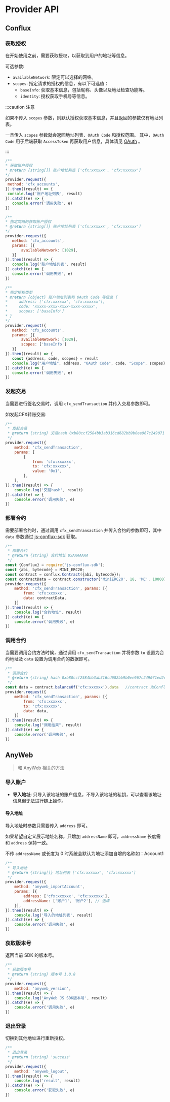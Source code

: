 # Provider API

## Conflux

### 获取授权

在开始使用之前，需要获取授权，以获取到用户的地址等信息。

可选参数:

* `availableNetwork`: 限定可以选择的网络。
* `scopes`: 指定请求的授权的信息，有以下可选值：
  * `baseInfo`: 获取基本信息，包括昵称、头像以及地址检查功能等。
  * `identity`: 授权获取手机号等信息。

:::caution 注意

如果不传入 `scopes` 参数，则默认授权获取基本信息，并且返回的参数仅有地址列表。

一旦传入 `scopes` 参数就会返回地址列表、`OAuth Code` 和授权范围。 其中，`OAuth Code` 用于后端获取 `AccessToken`
再获取用户信息，具体请见 [OAuth](https://wiki.anyweb.cc/docs/OAuth/intro) 。

:::

 ```javascript
/**
 * 获取账户授权
 * @return {string[]} 账户地址列表 ['cfx:xxxxxx', 'cfx:xxxxxx']
 */
provider.request({
  method: 'cfx_accounts',
}).then((result) => {
  console.log('账户地址列表', result)
}).catch((e) => {
    console.error('调用失败', e)
})

/**
 * 指定网络的获取账户授权
 * @return {string[]} 账户地址列表 ['cfx:xxxxxx', 'cfx:xxxxxx']
 */
provider.request({
    method: 'cfx_accounts',
    params: [{
        availableNetwork: [1029],
    }]
}).then((result) => {
    console.log('账户地址列表', result)
}).catch((e) => {
    console.error('调用失败', e)
})

/**
 * 指定授权类型
 * @return {object} 账户地址列表和 OAuth Code 等信息 {
 *     address: ['cfx:xxxxxx', 'cfx:xxxxxx'],
 *     code: 'xxxxx-xxxx-xxxx-xxxx-xxxxx',
 *     scopes: ['baseInfo']
 * }
 */
provider.request({
    method: 'cfx_accounts',
    params: [{
        availableNetwork: [1029],
        scopes: ['baseInfo']
    }]
}).then((result) => {
    const {address, code, scopes} = result
    console.log("用户地址", address, "OAuth Code", code, "Scope", scopes)
}).catch((e) => {
    console.error('调用失败', e)
})
```

### 发起交易

当需要进行签名交易时，调用 `cfx_sendTransaction` 并传入交易参数即可。

如发起CFX转账交易: 

```javascript
/**
 * 发起交易
 * @return {string} 交易hash 0xb80ccf2584bb3ab316cd682bb9b0ee967c249071ed2c1807eff04a6ccd796081
 */
provider.request({
    method: 'cfx_sendTransaction',
    params: [
        {
            from: 'cfx:xxxxxx',
            to: 'cfx:xxxxxx',
            value: '0x1',
        },
    ],
}).then((result) => {
    console.log('交易hash', result)
}).catch((e) => {
    console.error('调用失败', e)
})
```

### 部署合约

需要部署合约时，通过调用 `cfx_sendTransaction` 并传入合约的参数即可，其中 `data`
参数通过 [js-conflux-sdk](https://docs.confluxnetwork.org/js-conflux-sdk/docs/interact_with_contract#how-to-deploy-a-contract)
获取。

```javascript
/**
 * 部署合约
 * @return {string} 合约地址 0xAAAAAAA
 */
const {Conflux} = require('js-conflux-sdk');
const {abi, bytecode} = MINI_ERC20;
const contract = conflux.Contract({abi, bytecode});
const contractData = contract.constructor('MiniERC20', 18, 'MC', 10000).data
provider.request({
    method: 'cfx_sendTransaction', params: [{
        from: 'cfx:xxxxxx',
        data: contractData,
    }]
}).then((result) => {
    console.log("合约地址", result)
}).catch((e) => {
    console.error('调用失败', e)
})
```

### 调用合约

当需要调用合约方法时候，通过调用 `cfx_sendTransaction` 并将参数 `to` 设置为合约地址及 `data` 设置为调用合约的数据即可。

```javascript
/**
 * 调用合约
 * @return {string} hash 0xb80ccf2584bb3ab316cd682bb9b0ee967c249071ed2c1807eff04a6ccd796081
 */
const data = contract.balanceOf('cfx:xxxxxx').data   //contract 为Conflux JS SDK中的合约对象， 见部署合约例子中的contract 
provider.request({
    method: 'cfx_sendTransaction', params: [{
        from: 'cfx:xxxxxx',
        to: 'cfx:xxxxxx',
        data: data,
    }]
}).then((result) => {
    console.log("调用结果", result)
}).catch((e) => {
    console.error('调用失败', e)
})
```

## AnyWeb

> 和 AnyWeb 相关的方法

### 导入账户

* **导入地址**: 只导入该地址的账户信息，不导入该地址的私钥，可以查看该地址信息但无法进行链上操作。

[//]: # (* **导入私钥**: 导入私钥，可以查看该地址信息，可以进行链上操作。)

#### 导入地址

导入地址时参数只需要传入 `address` 即可。

如果希望自定义展示地址名称，只增加 `addressName` 即可，`addressName` 长度需和 `address` 保持一致。

不传 `addressName` 或长度为 0 时系统会默认为地址添加自增的名称如：Account1
```javascript
/**
 * 导入地址
 * @return {string[]} 地址列表 ['cfx:xxxxxx', 'cfx:xxxxxx']
 */
provider.request({
    method: 'anyweb_importAccount',
    params: [{
        address: ['cfx:xxxxxx', 'cfx:xxxxxx'],
        addressName: ['账户1', '账户2'], // 选填
    }],
}).then((result) => {
    console.log('导入的地址列表', result)
}).catch((e) => {
    console.error('调用失败', e)
})
```

[//]: # (#### 导入私钥 )

[//]: # ()
[//]: # (导入私钥时参数只需要传入 `privateKey` 即可: )

[//]: # ()
[//]: # (```javascript)

[//]: # (/**)

[//]: # ( * 导入私钥)

[//]: # ( * @return {string[]} 地址列表 ['cfx:xxxxxx', 'cfx:xxxxxx'])

[//]: # ( */)

[//]: # (provider.request&#40;{)

[//]: # (    method: 'anyweb_importAccount',)

[//]: # (    params: [{)

[//]: # (        privateKey: ['0xaaaaaa', '0xaaaaaa'],)

[//]: # (    }],)

[//]: # (}&#41;.then&#40;&#40;result&#41; => {)

[//]: # (    console.log&#40;'导入的地址列表', result&#41;)

[//]: # (}&#41;.catch&#40;&#40;e&#41; => {)

[//]: # (    console.error&#40;'调用失败', e&#41;)

[//]: # (}&#41;)

[//]: # (```)

### 获取版本号

返回当前 SDK 的版本号。

```javascript
/**
 * 获取版本号
 * @return {string} 版本号 1.0.8
 */
provider.request({
    method: 'anyweb_version',
}).then((result) => {
    console.log('AnyWeb JS SDK版本号', result)
}).catch((e) => {
    console.error('调用失败', e)
})
```

### 退出登录

切换到其他地址进行重新授权。

```javascript
/**
 * 退出登录
 * @return {string} 'success'
 */
provider.request({
    method: 'anyweb_logout',
}).then((result) => {
    console.log('result', result)
}).catch((e) => {
    console.error('获取失败', e)
})
```
